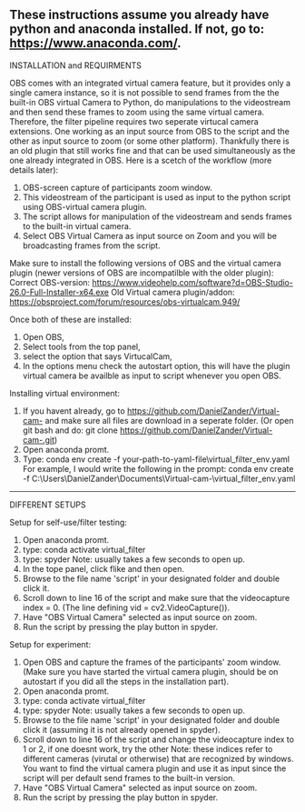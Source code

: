 
These instructions assume you already have python and anaconda installed. If not, go to: https://www.anaconda.com/. 
---------------------------------------------------------------------------------------------------------------------------------------------------------------------------------------------------------------------------------------------------------------------------------
INSTALLATION and REQUIRMENTS 

OBS comes with an integrated virtual camera feature, but it provides only a single camera instance, 
so it is not possible to send frames from the the built-in OBS virtual Camera to Python, do manipulations
to the videostream and then send these frames to zoom using the same virtual camera. 
Therefore, the filter pipeline requires two seperate virtucal camera extensions. 
One working as an input source from OBS to the script and the other as input source to zoom (or some other platform). 
Thankfully there is an old plugin that still works fine and that can be used simultaneously as the one already integrated in OBS. 
Here is a scetch of the workflow (more details later):

1. OBS-screen capture of participants zoom window.
2. This videostream of the participant is used as input to the python script using OBS-virtual camera plugin. 
3. The script allows for manipulation of the videostream and sends frames to the built-in virtual camera. 
4. Select OBS Virtual Camera as input source on Zoom and you will be broadcasting frames from the script. 

Make sure to install the following versions of OBS and the virtual camera plugin (newer versions of OBS are incompatilble with the older plugin):
Correct OBS-version: https://www.videohelp.com/software?d=OBS-Studio-26.0-Full-Installer-x64.exe
Old Virtual camera plugin/addon: https://obsproject.com/forum/resources/obs-virtualcam.949/

Once both of these are installed: 
1. Open OBS, 
2. Select tools from the top panel, 
3. select the option that says VirtucalCam, 
4. In the options menu check the autostart option, this will have the plugin virtual camera be availble as input to script whenever you open OBS. 

Installing virtual environment: 
1. If you havent already, go to https://github.com/DanielZander/Virtual-cam- and make sure all files are download in a seperate folder. 
(Or open git bash and do: git clone https://github.com/DanielZander/Virtual-cam-.git)
2. Open anaconda promt. 
3. Type: conda env create -f your-path-to-yaml-file\virtual_filter_env.yaml 
For example, I would write the following in the prompt: conda env create -f C:\Users\DanielZander\Documents\Virtual-cam-\virtual_filter_env.yaml
---------------------------------------------------------------------------------------------------------------------------------------------------------------------------------------------------------------------------------------------------------------------------------
DIFFERENT SETUPS

Setup for self-use/filter testing:
1. Open anaconda promt.
2. type: conda activate virtual_filter
3. type: spyder
Note: usually takes a few seconds to open up.
4. In the tope panel, click flike and then open. 
5. Browse to the file name 'script' in your designated folder and double click it. 
6. Scroll down to line 16 of the script and make sure that the videocapture index = 0. (The line defining vid = cv2.VideoCapture()). 
7. Have "OBS Virtual Camera" selected as input source on zoom. 
8. Run the script by pressing the play button in spyder. 

Setup for experiment:
1. Open OBS and capture the frames of the participants' zoom window. (Make sure you have started the virtual camera plugin, should be on autostart if you did all the steps in the installation part). 
2. Open anaconda promt.
3. type: conda activate virtual_filter
4. type: spyder
Note: usually takes a few seconds to open up.
5. Browse to the file name 'script' in your designated folder and double click it (assuming it is not already opened in spyder).
6.  Scroll down to line 16 of the script and change the videocapture index to 1 or 2, if one doesnt work, try the other
Note: these indices refer to different cameras (virutal or otherwise) that are recognized by windows. You want to find the virtual camera plugin and use it as input since the script will per default send frames to the built-in version. 
7. Have "OBS Virtual Camera" selected as input source on zoom. 
8. Run the script by pressing the play button in spyder. 








